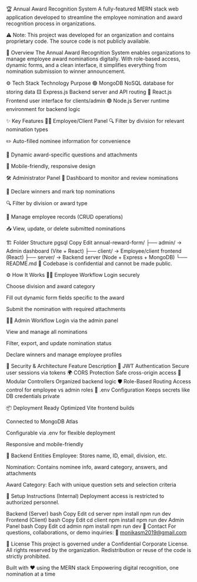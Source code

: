 🏆 Annual Award Recognition System
A fully-featured MERN stack web application developed to streamline the employee nomination and award recognition process in organizations.

⚠️ Note: This project was developed for an organization and contains proprietary code. The source code is not publicly available.

📌 Overview
The Annual Award Recognition System enables organizations to manage employee award nominations digitally. With role-based access, dynamic forms, and a clean interface, it simplifies everything from nomination submission to winner announcement.

⚙️ Tech Stack
Technology	Purpose
🟢 MongoDB	NoSQL database for storing data
🟨 Express.js	Backend server and API routing
🔵 React.js	Frontend user interface for clients/admin
🟣 Node.js	Server runtime environment for backend logic

✨ Key Features
👩‍💼 Employee/Client Panel
🔍 Filter by division for relevant nomination types

✏️ Auto-filled nominee information for convenience

🧾 Dynamic award-specific questions and attachments

📱 Mobile-friendly, responsive design

🛠 Administrator Panel
📑 Dashboard to monitor and review nominations

🏅 Declare winners and mark top nominations

🔍 Filter by division or award type

👥 Manage employee records (CRUD operations)

📥 View, update, or delete submitted nominations

🏗️ Folder Structure
pgsql
Copy
Edit
annual-reward-form/
├── admin/          → Admin dashboard (Vite + React)
├── client/         → Employee/client frontend (React)
├── server/         → Backend server (Node + Express + MongoDB)
└── README.md
📁 Codebase is confidential and cannot be made public.

⚙️ How It Works
👨‍💼 Employee Workflow
Login securely

Choose division and award category

Fill out dynamic form fields specific to the award

Submit the nomination with required attachments

🧑‍💼 Admin Workflow
Login via the admin panel

View and manage all nominations

Filter, export, and update nomination status

Declare winners and manage employee profiles

🔐 Security & Architecture
Feature	Description
🔑 JWT Authentication	Secure user sessions via tokens
🌍 CORS Protection	Safe cross-origin access
🧩 Modular Controllers	Organized backend logic
🛡 Role-Based Routing	Access control for employee vs admin roles
📁 .env Configuration	Keeps secrets like DB credentials private

📦 Deployment Ready
Optimized Vite frontend builds

Connected to MongoDB Atlas

Configurable via .env for flexible deployment

Responsive and mobile-friendly

🧬 Backend Entities
Employee: Stores name, ID, email, division, etc.

Nomination: Contains nominee info, award category, answers, and attachments

Award Category: Each with unique question sets and selection criteria

🚀 Setup Instructions (Internal)
Deployment access is restricted to authorized personnel.

Backend (Server)
bash
Copy
Edit
cd server
npm install
npm run dev
Frontend (Client)
bash
Copy
Edit
cd client
npm install
npm run dev
Admin Panel
bash
Copy
Edit
cd admin
npm install
npm run dev
🤝 Contact
For questions, collaborations, or demo inquiries:
📧 monikasm2019@gmail.com

📄 License
This project is governed under a Confidential Corporate License.
All rights reserved by the organization. Redistribution or reuse of the code is strictly prohibited.

Built with ❤️ using the MERN stack
Empowering digital recognition, one nomination at a time
